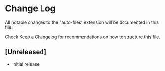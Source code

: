 # Change Log

All notable changes to the "auto-files" extension will be documented in this file.

Check [Keep a Changelog](http://keepachangelog.com/) for recommendations on how to structure this file.

## [Unreleased]

- Initial release